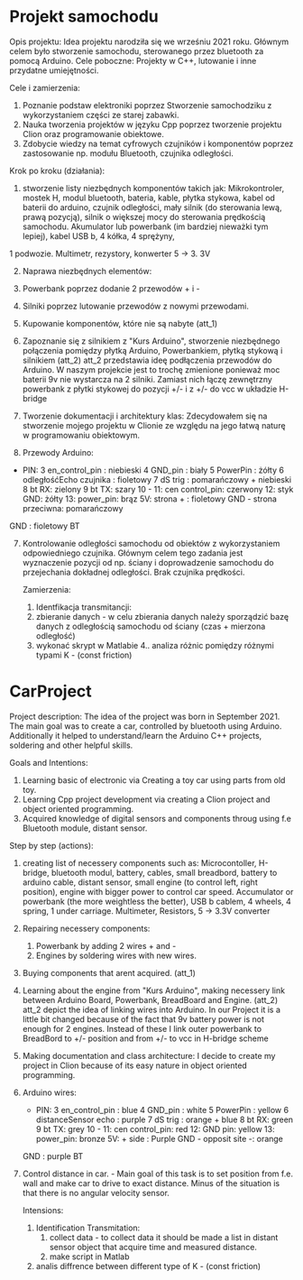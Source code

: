 # Projekt samochodu 
Opis projektu:
Idea projektu narodziła się we wrześniu 2021 roku. Głównym celem było stworzenie samochodu, sterowanego przez bluetooth za pomocą Arduino. 
Cele poboczne: Projekty w C++, lutowanie i inne przydatne umiejętności.

Cele i zamierzenia:
1. Poznanie podstaw elektroniki poprzez Stworzenie samochodziku z wykorzystaniem części ze starej zabawki.
2. Nauka tworzenia projektów w języku Cpp poprzez tworzenie projektu Clion oraz programowanie obiektowe.
3. Zdobycie wiedzy na temat cyfrowych czujników i komponentów poprzez zastosowanie np. modułu Bluetooth, czujnika odległości.

Krok po kroku (działania):

1. stworzenie listy niezbędnych komponentów takich jak:
Mikrokontroler, mostek H, modul bluetooth, bateria, kable, płytka stykowa, kabel od baterii do arduino, czujnik odległości,
mały silnik (do sterowania lewą, prawą pozycją), silnik o większej mocy do sterowania prędkością samochodu.
Akumulator lub powerbank (im bardziej nieważki tym lepiej), kabel USB b, 4 kółka, 4 sprężyny, 

1 podwozie.
Multimetr, rezystory, konwerter 5 -> 3. 3V

2. Naprawa niezbędnych elementów:
1. Powerbank poprzez dodanie 2 przewodów + i -
2. Silniki poprzez lutowanie przewodów z nowymi przewodami.
3. Kupowanie komponentów, które nie są nabyte (att_1)

4. Zapoznanie się z silnikiem z "Kurs Arduino", stworzenie niezbędnego połączenia pomiędzy płytką Arduino, Powerbankiem, płytką stykową i silnikiem (att_2)
att_2 przedstawia ideę podłączenia przewodów do Arduino. W naszym projekcie jest to trochę zmienione
ponieważ moc baterii 9v nie wystarcza na 2 silniki.
Zamiast nich łączę zewnętrzny powerbank z płytki stykowej do pozycji +/- i z +/- do vcc
w układzie H-bridge


5. Tworzenie dokumentacji i architektury klas:
Zdecydowałem się na stworzenie mojego projektu w Clionie ze względu na jego łatwą naturę w programowaniu obiektowym.

6. Przewody Arduino:

* PIN:
3 en_control_pin : niebieski
4 GND_pin : biały
5 PowerPin : żółty
6 odległośćEcho czujnika : fioletowy
7 dS trig : pomarańczowy + niebieski
8 bt RX: zielony
9 bt TX: szary
10 -
11: cen control_pin: czerwony
12: styk GND: żółty
13: power_pin: brąz
5V: strona + : fioletowy
GND - strona przeciwna: pomarańczowy

GND : fioletowy BT

7. Kontrolowanie odległości samochodu od obiektów z wykorzystaniem odpowiedniego czujnika. 
  Głównym celem tego zadania jest wyznaczenie pozycji od np. ściany i doprowadzenie samochodu do przejechania dokładnej odległości.
  Brak czujnika prędkości.

    Zamierzenia:

    1. Identfikacja transmitancji:
     1. zbieranie danych - w celu zbierania danych należy sporządzić bazę danych z odległością samochodu od ściany (czas + mierzona odległość)
     2. wykonać skrypt w Matlabie
    4.. analiza różnic pomiędzy różnymi typami K - (const friction)




# CarProject

Project description:
The idea of the project was born in September 2021. The main goal was to create a car, controlled by bluetooth using Arduino. Additionally it helped to understand/learn the Arduino
C++ projects, soldering and other helpful skills. 

Goals and Intentions:
1. Learning basic of electronic via Creating a toy car using parts from old toy.
2. Learning Cpp project development via creating a Clion project and object oriented programming.
3. Acquired knowledge of digital sensors and components throug using f.e Bluetooth module, distant sensor.

Step by step (actions):
1. creating list of necessery components such as:
    Microcontoller, H-bridge, bluetooth modul, battery, cables, small breadbord, battery to arduino cable, distant sensor, 
    small engine (to control left, right position), engine with bigger power to control car speed. 
    Accumulator or powerbank (the more weightless the better), USB b cablem, 4 wheels, 4 spring, 1 under carriage.
    Multimeter, Resistors, 5 -> 3.3V converter
    
    
    
2. Repairing necessery components:
    1. Powerbank by adding 2 wires + and -
    2. Engines by soldering wires with new wires.
3. Buying components that arent acquired. (att_1)

4. Learning about the engine from "Kurs Arduino", making necessery link between Arduino Board, Powerbank, BreadBoard and Engine. (att_2)
    att_2 depict the idea of linking wires into Arduino. In our Project it is a little bit changed
    because of the fact that 9v battery power is not enough for 2 engines.
    Instead of these I link outer powerbank to BreadBord to +/- position and from +/- to vcc
    in H-bridge scheme
    

    
5. Making documentation and class architecture:
    I decide to create my project in Clion because of its easy nature in object oriented programming. 


6. Arduino wires: 

    * PIN:
    3 en_control_pin : blue
    4 GND_pin : white 
    5 PowerPin : yellow
    6 distanceSensor echo : purple
    7 dS trig : orange + blue
    8 bt RX: green
    9 bt TX: grey
    10 -
    11: cen control_pin: red
    12: GND pin: yellow 
    13: power_pin: bronze 
    5V: + side : Purple
    GND - opposit site -: orange
    
    GND : purple BT
    
7. Control distance in car. - Main goal of this task is to set position from f.e. wall and make car to drive to exact distance.
    Minus of the situation is that there is no angular velocity sensor.
   
   Intensions:
   
   1. Identification Transmitation:
       1. collect data - to collect data it should be made a list in distant sensor object that acquire time and measured distance.
       2. make script in Matlab 
   2. analis diffrence between different type of K - (const friction) 

    
    
